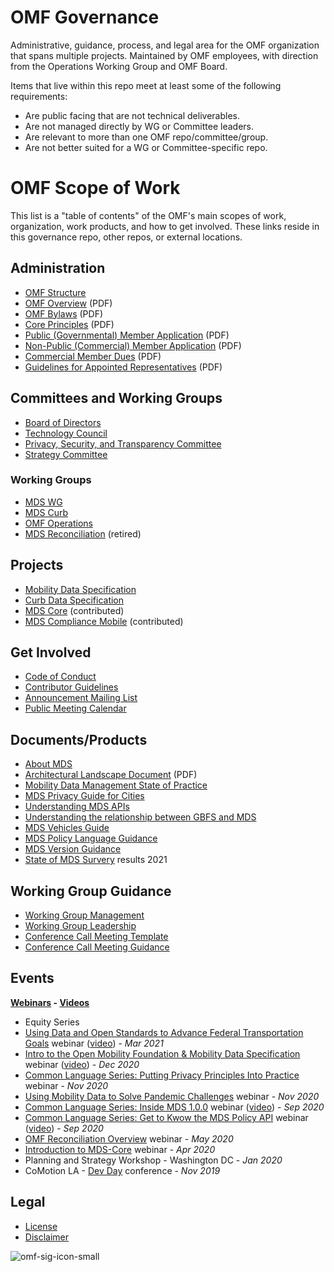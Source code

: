 # OMF Governance
Administrative, guidance, process, and legal area for the OMF organization that spans multiple projects.  Maintained by OMF employees, with direction from the Operations Working Group and OMF Board.

Items that live within this repo meet at least some of the following requirements:

- Are public facing that are not technical deliverables.
- Are not managed directly by WG or Committee leaders.
- Are relevant to more than one OMF repo/committee/group.
- Are not better suited for a WG or Committee-specific repo.

# OMF Scope of Work

This list is a "table of contents" of the OMF's main scopes of work, organization, work products, and how to get involved. These links  reside in this governance repo, other repos, or external locations.

## Administration

- [OMF Structure](https://www.openmobilityfoundation.org/what-it-means-to-co-create-how-mds-is-developed-as-an-open-standard/)
- [OMF Overview](https://github.com/openmobilityfoundation/governance/blob/main/documents/OpenMobilityFoundation_Overview.pdf) (PDF)
- [OMF Bylaws](https://github.com/openmobilityfoundation/governance/blob/main/documents/OMF-Bylaws-CURRENT.pdf) (PDF)
- [Core Principles](https://github.com/openmobilityfoundation/governance/blob/main/documents/OpenMobilityFoundation_Principles.pdf) (PDF)
- [Public (Governmental) Member Application](https://github.com/openmobilityfoundation/governance/blob/main/documents/2020-01-Public-Member-Application.pdf) (PDF)
- [Non-Public (Commercial) Member Application](https://github.com/openmobilityfoundation/governance/blob/main/documents/2020-01-OMF-Non-Public-Member-Application.pdf) (PDF) 
- [Commercial Member Dues](https://github.com/openmobilityfoundation/governance/blob/main/documents/OMF-2020-2021-Commercial-Member-Dues-FINAL.pdf) (PDF)
- [Guidelines for Appointed Representatives](https://github.com/openmobilityfoundation/governance/blob/main/documents/2020-12-22%20-%20Guidelines%20for%20Appointed%20Representatives.pdf) (PDF)

## Committees and Working Groups

- [Board of Directors](https://www.openmobilityfoundation.org/about/)
- [Technology Council](https://github.com/openmobilityfoundation/governance/wiki/Technology-Council)
- [Privacy, Security, and Transparency Committee](https://github.com/openmobilityfoundation/privacy-committee)
- [Strategy Committee](https://github.com/openmobilityfoundation/governance/wiki/Strategy-Committee)

### Working Groups

- [MDS WG](https://github.com/openmobilityfoundation/mobility-data-specification/wiki/MDS-Working-Group)
- [MDS Curb](https://github.com/openmobilityfoundation/curb-data-specification/wiki)
- [OMF Operations](https://github.com/openmobilityfoundation/mobility-data-specification/wiki/Working-Group-Operations-(wg-ops))
- [MDS Reconciliation](https://github.com/openmobilityfoundation/mobility-data-specification/wiki/MDS-API-reconciliation) (retired)

## Projects

- [Mobility Data Specification](https://github.com/openmobilityfoundation/mobility-data-specification)
- [Curb Data Specification](https://github.com/openmobilityfoundation/curb-data-specification/)
- [MDS Core](https://github.com/openmobilityfoundation/mds-core) (contributed)
- [MDS Compliance Mobile](https://github.com/openmobilityfoundation/mds-compliance-mobile) (contributed)

## Get Involved

- [Code of Conduct](https://github.com/openmobilityfoundation/governance/blob/main/CODE_OF_CONDUCT.md)
- [Contributor Guidelines](https://github.com/openmobilityfoundation/governance/blob/main/CONTRIBUTING.md)
- [Announcement Mailing List](https://groups.google.com/a/groups.openmobilityfoundation.org/g/mds-announce)
- [Public Meeting Calendar](https://calendar.google.com/calendar/embed?src=openmobilityfoundation.org_g6gsaccjvijnmlhigfpj01ngp0%40group.calendar.google.com&ctz=America%2FLos_Angeles)

## Documents/Products

- [About MDS](https://www.openmobilityfoundation.org/about-mds/)
- [Architectural Landscape Document](https://github.com/openmobilityfoundation/governance/blob/main/documents/OMF-MDS-Architectural-Landscape.pdf) (PDF)
- [Mobility Data Management State of Practice
](https://github.com/openmobilityfoundation/privacy-committee/blob/main/products/state-of-the-practice.md)
- [MDS Privacy Guide for Cities](https://github.com/openmobilityfoundation/governance/blob/main/documents/OMF-MDS-Privacy-Guide-for-Cities.pdf)
- [Understanding MDS APIs](https://github.com/openmobilityfoundation/governance/blob/main/technical/Understanding-MDS-APIs.md)
- [Understanding the relationship between GBFS and MDS](https://github.com/openmobilityfoundation/governance/blob/main/technical/GBFS_and_MDS.md)
- [MDS Vehicles Guide](https://github.com/openmobilityfoundation/mobility-data-specification/wiki/MDS-Vehicles)
- [MDS Policy Language Guidance](https://github.com/openmobilityfoundation/governance/blob/main/technical/OMF-MDS-Policy-Language-Guidance.md)
- [MDS Version Guidance](https://github.com/openmobilityfoundation/governance/blob/main/technical/OMF-MDS-Version-Guidance.md)
- [State of MDS Survery](https://www.openmobilityfoundation.org/state-of-mds-survey-results-2021/) results 2021

## Working Group Guidance

- [Working Group Management](https://github.com/openmobilityfoundation/governance/blob/main/technical/Working_Group_Management.md)
- [Working Group Leadership](https://github.com/openmobilityfoundation/governance/blob/main/technical/Working_Group_Leadership.md)
- [Conference Call Meeting Template](https://github.com/openmobilityfoundation/governance/wiki/Web-Conference,-YYYY.MM.DD-(Convening-Group-Name))
- [Conference Call Meeting Guidance](https://github.com/openmobilityfoundation/governance/blob/main/technical/Conference_Call_Meeting_Guidance.md)

## Events

**[Webinars](https://www.eventbrite.com/o/open-mobility-foundation-30978883773) - [Videos](https://www.youtube.com/channel/UC1XYh9Ri_x4stzq2JoI9rcA)**

- Equity Series
- [Using Data and Open Standards to Advance Federal Transportation Goals](https://www.eventbrite.com/e/using-data-and-open-standards-to-advance-federal-transportation-goals-tickets-144560479285#) webinar ([video](https://www.youtube.com/watch?v=rB5vFGpoR1M)) - _Mar 2021_
- [Intro to the Open Mobility Foundation & Mobility Data Specification](https://www.eventbrite.com/e/intro-to-the-open-mobility-foundation-mobility-data-specification-tickets-128297438091?aff=ebdsoporgprofile) webinar ([video](https://www.youtube.com/watch?v=oUDjXvT06jQ)) - _Dec 2020_
- [Common Language Series: Putting Privacy Principles Into Practice](https://www.eventbrite.com/e/putting-privacy-principles-into-practice-tickets-128575429571?aff=ebdsoporgprofile) webinar - _Nov 2020_
- [Using Mobility Data to Solve Pandemic Challenges](https://www.eventbrite.com/e/using-mobility-data-to-solve-pandemic-challenges-tickets-126349028345?aff=ebdsoporgprofile) webinar - _Nov 2020_
- [Common Language Series: Inside MDS 1.0.0](https://www.eventbrite.com/e/inside-mds-100-tickets-119025934775?aff=ebdsoporgprofile) webinar ([video](https://www.youtube.com/watch?v=DF6tH3YT3Lw)) - _Sep 2020_
- [Common Language Series: Get to Kwow the MDS Policy API](https://www.eventbrite.com/e/get-to-know-the-mds-policy-api-tickets-117711764055?aff=ebdsoporgprofile) webinar ([video](https://www.youtube.com/watch?v=w3k2NZRKoXs)) - _Sep 2020_
- [OMF Reconciliation Overview](https://groups.google.com/a/groups.openmobilityfoundation.org/g/mds-announce/c/6M4TFqlTa-k/m/32855lntAQAJ) webinar - _May 2020_
- [Introduction to MDS-Core](https://groups.google.com/a/groups.openmobilityfoundation.org/g/mds-announce/c/f_5M6o1xK-Y/m/tulGhAl-AAAJ) webinar - _Apr 2020_
- Planning and Strategy Workshop - Washington DC - _Jan 2020_
- CoMotion LA - [Dev Day](https://www.openmobilityfoundation.org/devday-2019/) conference - _Nov 2019_

## Legal

- [License](https://github.com/openmobilityfoundation/governance/blob/main/LICENSE.md)
- [Disclaimer](https://github.com/openmobilityfoundation/governance/blob/main/DISCLAIMER.md)


![omf-sig-icon-small](https://github.com/openmobilityfoundation/governance/raw/main/images/omf-sig-icon-small.png)
